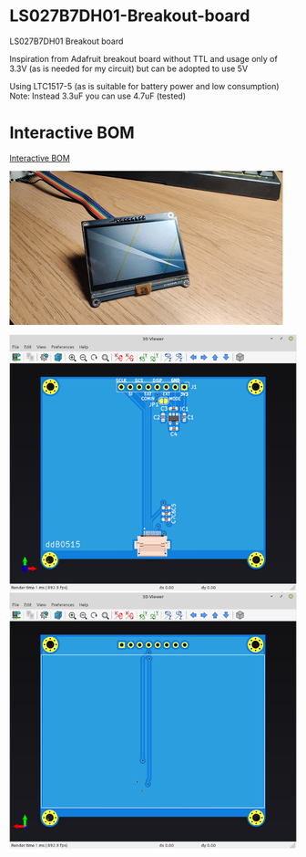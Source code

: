 # LS027B7DH01-Breakout-board
LS027B7DH01 Breakout board

Inspiration from Adafruit breakout board without TTL and usage only of 3.3V (as is needed for my circuit) but can be adopted to use 5V

Using LTC1517-5 (as is suitable for battery power and low consumption)
Note: Instead 3.3uF you can use 4.7uF (tested)

# Interactive BOM
[Interactive BOM](http://htmlpreview.github.io/?https://raw.githubusercontent.com/ddB0515/LS027B7DH01-Breakout-board/main/hardware/bom/ibom.html)

[![Demo[gif](click for full video lenght)](https://raw.githubusercontent.com/ddB0515/LS027B7DH01-Breakout-board/main/gif-animation.gif)](https://vimeo.com/493829613)

![Front Photo](LS027B7DH01-board-back.png "Front Photo")
![Back Photo](LS027B7DH01-board-front.png "Back Photo")
